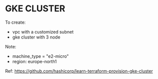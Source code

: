 # GKE CLUSTER

To create: 
- vpc with a customized subnet
- gke cluster with 3 node


Note:
- machine_type = "e2-micro"
- region: europe-north1



Ref: https://github.com/hashicorp/learn-terraform-provision-gke-cluster
